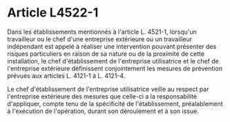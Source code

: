 # Article L4522-1

Dans les établissements mentionnés à l'article L. 4521-1, lorsqu'un travailleur ou le chef d'une entreprise extérieure ou un travailleur indépendant est appelé à réaliser une intervention pouvant présenter des risques particuliers en raison de sa nature ou de la proximité de cette installation, le chef d'établissement de l'entreprise utilisatrice et le chef de l'entreprise extérieure définissent conjointement les mesures de prévention prévues aux articles L. 4121-1 à L. 4121-4.

Le chef d'établissement de l'entreprise utilisatrice veille au respect par l'entreprise extérieure des mesures que celle-ci a la responsabilité d'appliquer, compte tenu de la spécificité de l'établissement, préalablement à l'exécution de l'opération, durant son déroulement et à son issue.